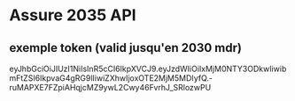 # Assure 2035 API

## exemple token (valid jusqu'en 2030 mdr)

eyJhbGciOiJIUzI1NiIsInR5cCI6IkpXVCJ9.eyJzdWIiOiIxMjM0NTY3ODkwIiwibmFtZSI6IkpvaG4gRG9lIiwiZXhwIjoxOTE2MjM5MDIyfQ.-ruMAPXE7FZpiAHqjcMZ9ywL2Cwy46FvrhJ_SRlozwPU